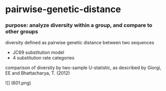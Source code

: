 # pairwise-genetic-distance

### purpose: analyze diversity within a group, and compare to other groups

diversity defined as pairwise genetic distance between two sequences
* JC69 substitution model
* 4 substitution rate categories

comparison of diversity by two-sample U-statistic, as described by Giorgi, EE and Bhattacharya, T. (2012)


![] (601.png)
